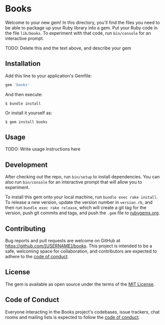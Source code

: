 # Books

Welcome to your new gem! In this directory, you'll find the files you need to be able to package up your Ruby library into a gem. Put your Ruby code in the file `lib/books`. To experiment with that code, run `bin/console` for an interactive prompt.

TODO: Delete this and the text above, and describe your gem

## Installation

Add this line to your application's Gemfile:

```ruby
gem 'books'
```

And then execute:

    $ bundle install

Or install it yourself as:

    $ gem install books

## Usage

TODO: Write usage instructions here

## Development

After checking out the repo, run `bin/setup` to install dependencies. You can also run `bin/console` for an interactive prompt that will allow you to experiment.

To install this gem onto your local machine, run `bundle exec rake install`. To release a new version, update the version number in `version.rb`, and then run `bundle exec rake release`, which will create a git tag for the version, push git commits and tags, and push the `.gem` file to [rubygems.org](https://rubygems.org).

## Contributing

Bug reports and pull requests are welcome on GitHub at https://github.com/[USERNAME]/books. This project is intended to be a safe, welcoming space for collaboration, and contributors are expected to adhere to the [code of conduct](https://github.com/[USERNAME]/books/blob/master/CODE_OF_CONDUCT.md).


## License

The gem is available as open source under the terms of the [MIT License](https://opensource.org/licenses/MIT).

## Code of Conduct

Everyone interacting in the Books project's codebases, issue trackers, chat rooms and mailing lists is expected to follow the [code of conduct](https://github.com/[USERNAME]/books/blob/master/CODE_OF_CONDUCT.md).
